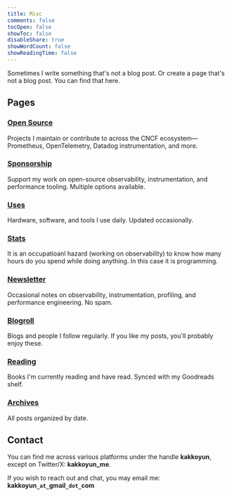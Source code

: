 ```yaml
---
title: Misc
comments: false
tocOpen: false
showToc: false
disableShare: true
showWordCount: false
showReadingTime: false
---
```


Sometimes I write something that's not a blog post. Or create a page that's not a blog post. You can find that here.

## Pages

### [Open Source](/open_source/)

Projects I maintain or contribute to across the CNCF ecosystem—Prometheus, OpenTelemetry, Datadog instrumentation, and more.

### [Sponsorship](/sponsorship/)

Support my work on open-source observability, instrumentation, and performance tooling. Multiple options available.

### [Uses](/uses/)

Hardware, software, and tools I use daily. Updated occasionally.

### [Stats](/stats/)

It is an occupatioanl hazard (working on observability) to know how many hours do you spend while doing anything. In this case it is programming.

### [Newsletter](/newsletter/)

Occasional notes on observability, instrumentation, profiling, and performance engineering. No spam.

### [Blogroll](/blogroll/)

Blogs and people I follow regularly. If you like my posts, you'll probably enjoy these.

### [Reading](/reading/)

Books I'm currently reading and have read. Synced with my Goodreads shelf.

### [Archives](/archives/)

All posts organized by date.

## Contact

You can find me across various platforms under the handle **kakkoyun**, except on Twitter/X: **kakkoyun_me**.

If you wish to reach out and chat, you may email me: **kakkoyun`_at_`gmail`_dot_`com**
